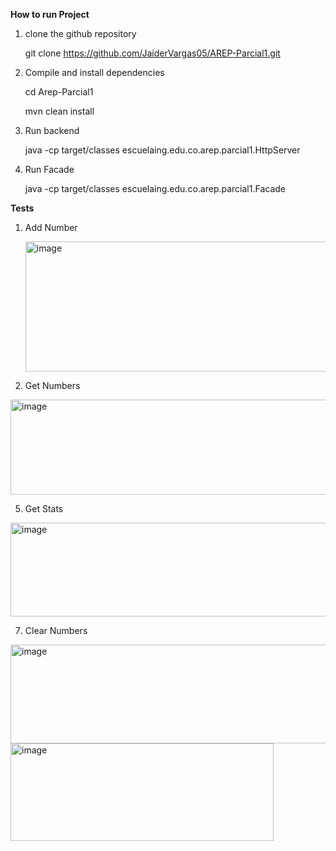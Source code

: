 **How to run Project**

1. clone the github repository

	git clone https://github.com/JaiderVargas05/AREP-Parcial1.git
	
2. Compile and install dependencies

	cd Arep-Parcial1
	
	mvn clean install
3. Run backend

	java -cp target/classes escuelaing.edu.co.arep.parcial1.HttpServer

4. Run Facade

	java -cp target/classes escuelaing.edu.co.arep.parcial1.Facade

**Tests**

1. Add Number
   
   <img width="577" height="208" alt="image" src="https://github.com/user-attachments/assets/7cc78a5f-226a-4e60-84e5-0c27565c2c57" />
   
3. Get Numbers
   
<img width="584" height="152" alt="image" src="https://github.com/user-attachments/assets/e78fbe68-9fc8-4384-894b-bba1d180b774" />


5. Get Stats
   
<img width="1222" height="150" alt="image" src="https://github.com/user-attachments/assets/351c1ff0-70bb-4084-919e-3b5a4b3065b3" />

   
7. Clear Numbers
   
<img width="641" height="158" alt="image" src="https://github.com/user-attachments/assets/faff89dc-2329-4e20-b21e-007d6e6fb58a" />


<img width="421" height="156" alt="image" src="https://github.com/user-attachments/assets/4c0adca6-e89f-46c0-8615-b896e29fd91a" />

